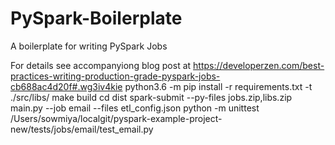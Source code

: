 # PySpark-Boilerplate
A boilerplate for writing PySpark Jobs

For details see accompanyiong blog post at https://developerzen.com/best-practices-writing-production-grade-pyspark-jobs-cb688ac4d20f#.wg3iv4kie
python3.6 -m pip install -r requirements.txt -t ./src/libs/ 
make build
cd dist
spark-submit --py-files jobs.zip,libs.zip main.py --job email --files etl_config.json
python -m unittest /Users/sowmiya/localgit/pyspark-example-project-new/tests/jobs/email/test_email.py

